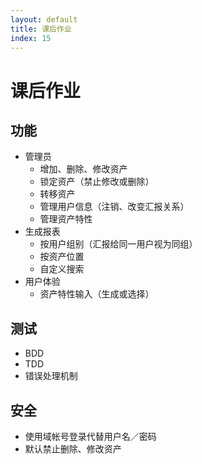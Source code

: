 ```yaml
---
layout: default
title: 课后作业
index: 15
---
```


# 课后作业

## 功能

* 管理员
	* 增加、删除、修改资产
	* 锁定资产（禁止修改或删除）
	* 转移资产
	* 管理用户信息（注销、改变汇报关系）
	* 管理资产特性
* 生成报表
	* 按用户组别（汇报给同一用户视为同组）
	* 按资产位置
	* 自定义搜索
* 用户体验
	* 资产特性输入（生成或选择）

## 测试

* BDD
* TDD
* 错误处理机制

## 安全
* 使用域帐号登录代替用户名／密码
* 默认禁止删除、修改资产